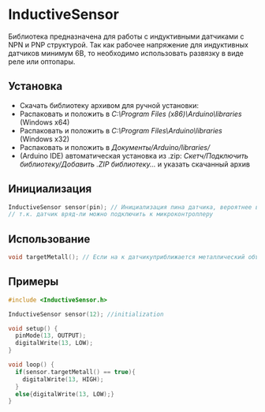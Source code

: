# InductiveSensor
Библиотека предназначена для работы с индуктивными датчиками с NPN и PNP структурой.
Так как рабочее напряжение для индуктивных датчиков минимум 6В, то необходимо использовать развязку в виде реле или оптопары.

## Установка
- Скачать библиотеку архивом для ручной установки:
- Распаковать и положить в *C:\Program Files (x86)\Arduino\libraries* (Windows x64)
- Распаковать и положить в *C:\Program Files\Arduino\libraries* (Windows x32)
- Распаковать и положить в *Документы/Arduino/libraries/*
- (Arduino IDE) автоматическая установка из .zip: *Скетч/Подключить библиотеку/Добавить .ZIP библиотеку…* и указать скачанный архив
## Инициализация
```cpp
InductiveSensor sensor(pin); // Инициализация пина датчика, вероятнее всего вы будете использовать реле или оптрон перед датчиком, 
// т.к. датчик вряд-ли можно подключить к микроконтроллеру
```
## Использование
```cpp
void targetMetall(); // Если на к датчикуприближается металлический объект, то выведет true
```
## Примеры 
```cpp
#include <InductiveSensor.h>

InductiveSensor sensor(12); //initialization

void setup() {
  pinMode(13, OUTPUT);
  digitalWrite(13, LOW);
}

void loop() {
  if(sensor.targetMetall() == true){
    digitalWrite(13, HIGH);
  }
  else{digitalWrite(13, LOW);}
}
```
